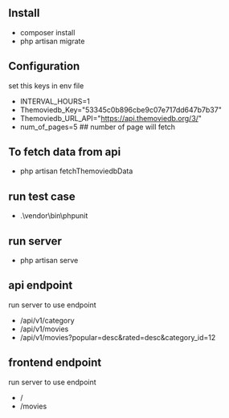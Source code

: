 
## Install

- composer install
- php artisan migrate

## Configuration

set this keys in env file

- INTERVAL_HOURS=1
- Themoviedb_Key="53345c0b896cbe9c07e717dd647b7b37"
- Themoviedb_URL_API="https://api.themoviedb.org/3/"
- num_of_pages=5  ## number of page will fetch

## To fetch data from api 
- php artisan fetchThemoviedbData


## run test case 
- .\vendor\bin\phpunit

## run server
- php artisan serve

## api endpoint
run server to use endpoint
- /api/v1/category
- /api/v1/movies
- /api/v1/movies?popular=desc&rated=desc&category_id=12

## frontend endpoint
run server to use endpoint

- /
- /movies
